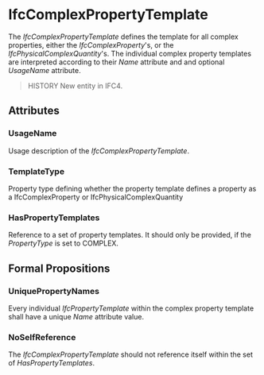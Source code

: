 # IfcComplexPropertyTemplate

The _IfcComplexPropertyTemplate_ defines the template for all complex properties, either the _IfcComplexProperty_'s, or the _IfcPhysicalComplexQuantity_'s. The individual complex property templates are interpreted according to their _Name_ attribute and and optional _UsageName_ attribute.
<!-- end of short definition -->

> HISTORY New entity in IFC4.

## Attributes

### UsageName
Usage description of the _IfcComplexPropertyTemplate_.

### TemplateType
Property type defining whether the property template defines a property as a IfcComplexProperty or IfcPhysicalComplexQuantity

### HasPropertyTemplates
Reference to a set of property templates. It should only be provided, if the _PropertyType_ is set to COMPLEX.

## Formal Propositions

### UniquePropertyNames
Every individual _IfcPropertyTemplate_ within the complex property template shall have a unique _Name_ attribute value.

### NoSelfReference
The _IfcComplexPropertyTemplate_ should not reference itself within the set of _HasPropertyTemplates_.